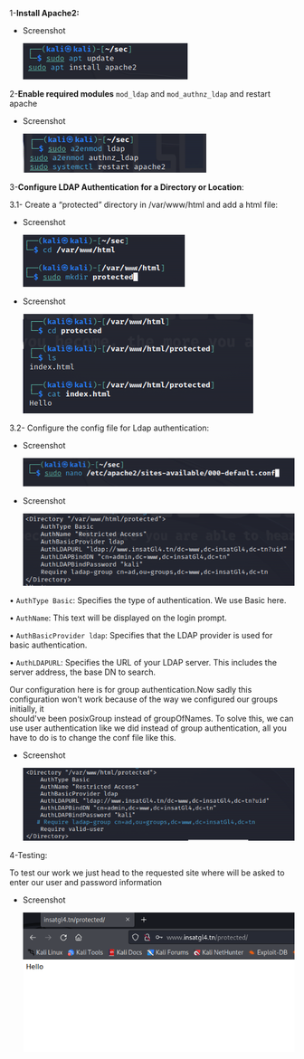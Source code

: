  1-**Install Apache2:**
    
   - Screenshot
        
        ![Untitled](pics/Untitled%2030.png)
        
    
   2-**Enable required modules** `mod_ldap` and `mod_authnz_ldap` and restart apache
    
   - Screenshot
        
        ![Untitled](pics/Untitled%2031.png)
        
    
   3-**Configure LDAP Authentication for a Directory or Location**:
    
   3.1- Create a “protected” directory in /var/www/html and add a html file:
    
   - Screenshot
        
        ![Untitled](pics/Untitled%2032.png)
        
   - Screenshot
        
        ![Untitled](pics/Untitled%2033.png)
        
    
   3.2- Configure the config file for Ldap authentication:
    
   - Screenshot
        
        ![Untitled](pics/Untitled%2034.png)
        
   - Screenshot
        
        ![Untitled](pics/Untitled%2035.png)
        
    
   • `AuthType Basic`: Specifies the type of authentication. We use Basic here.
    
   • `AuthName`: This text will be displayed on the login prompt.
    
   • `AuthBasicProvider ldap`: Specifies that the LDAP provider is used for basic authentication.
    
   • `AuthLDAPURL`: Specifies the URL of your LDAP server. This includes the server address, the base DN to search.
    
   Our configuration here is for group authentication.Now sadly this configuration won't work because of the way we configured our groups initially, it   
   should've been posixGroup instead of groupOfNames. To solve this, we can use user authentication like we did instead of group authentication, all you have 
   to do is to change the conf file like this.  

   - Screenshot
        
        ![Untitled](pics/Untitled%2038.PNG)
    
   4-Testing:
    
   To test our work we just head to the requested site where will be asked to enter our user and password information
    
   - Screenshot
        
        ![Untitled](pics/Untitled%2037.png)
